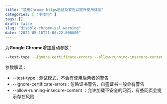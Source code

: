 ```yaml
---
title: "禁用Chrome https验证及警告以提升使用体验"
categories: [ "小技巧" ]
tags: []
draft: false
slug: "disable-chrome-ssl-warning"
date: "2022-05-18T21:00:22.000000"
---
```


为**Google Chrome**增加启动参数：

```bash
--test-type --ignore-certificate-errors --allow-running-insecure-content
```

参数解读：

- --test-type : 测试模式，不会有使用后两者的警告
- --ignore-certificate-errors : 忽略证书警告，自签证书一般会有警告
- --allow-running-insecure-content ：允许加载不安全的网页，有些网页会提示存在风险

